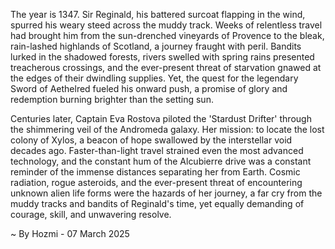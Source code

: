 
The year is 1347.  Sir Reginald, his battered surcoat flapping in the wind, spurred his weary steed across the muddy track.  Weeks of relentless travel had brought him from the sun-drenched vineyards of Provence to the bleak, rain-lashed highlands of Scotland, a journey fraught with peril.  Bandits lurked in the shadowed forests, rivers swelled with spring rains presented treacherous crossings, and the ever-present threat of starvation gnawed at the edges of their dwindling supplies.  Yet, the quest for the legendary Sword of Aethelred fueled his onward push, a promise of glory and redemption burning brighter than the setting sun.

Centuries later, Captain Eva Rostova piloted the 'Stardust Drifter' through the shimmering veil of the Andromeda galaxy.  Her mission: to locate the lost colony of Xylos, a beacon of hope swallowed by the interstellar void decades ago.  Faster-than-light travel strained even the most advanced technology, and the constant hum of the Alcubierre drive was a constant reminder of the immense distances separating her from Earth.  Cosmic radiation, rogue asteroids, and the ever-present threat of encountering unknown alien life forms were the hazards of her journey, a far cry from the muddy tracks and bandits of Reginald's time, yet equally demanding of courage, skill, and unwavering resolve.

~ By Hozmi - 07 March 2025
